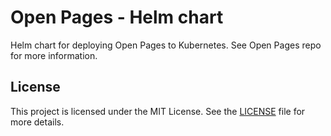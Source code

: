 # Open Pages - Helm chart

Helm chart for deploying Open Pages to Kubernetes. See Open Pages repo for more information.

## License

This project is licensed under the MIT License. See the [LICENSE](LICENSE) file for more details.

